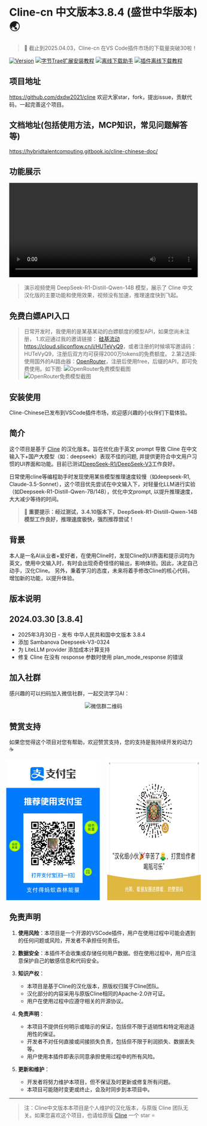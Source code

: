 # Cline-cn 中文版本3.8.4 (盛世中华版本) 🌏

> 🎉 截止到2025.04.03，Cline-cn 在VS Code插件市场的下载量突破30啦！

<p align="center">

[![Version](https://img.shields.io/visual-studio-marketplace/v/617694668.cline-cn)](https://marketplace.visualstudio.com/items?itemName=617694668.cline-cn)
[![字节Trae扩展安装教程](https://img.shields.io/badge/字节Trae扩展安装-阿里云盘-blue)](https://www.alipan.com/s/TWqXrtFqqRa)
[![离线下载助手](https://img.shields.io/badge/离线下载助手-阿里云盘-orange)](https://www.alipan.com/s/ZeCnNGQrQad)
[![插件离线下载教程](https://img.shields.io/badge/插件离线下载教程-阿里云盘-green)](https://www.alipan.com/s/1aEUaHuyW6P)

</p>

## 项目地址
https://github.com/dxdw2021/cline
欢迎大家star，fork，提出issue，贡献代码，一起完善这个项目。

## 文档地址(包括使用方法，MCP知识，常见问题解答等)
https://hybridtalentcomputing.gitbook.io/cline-chinese-doc/

## 功能展示

<video width="100%" controls src="https://github.com/user-attachments/assets/89b51f15-d368-4af7-983e-816e52b7fdbf" type="video/mp4"></video>
> 演示视频使用 DeepSeek-R1-Distill-Qwen-14B 模型，展示了 Cline 中文汉化版的主要功能和使用效果，视频没有加速，推理速度快到飞起。


## 免费白嫖API入口
> 日常开发时，我使用的是某基某动的白嫖额度的模型API，如果您尚未注册，
1.欢迎通过我的邀请链接： [硅基流动https://cloud.siliconflow.cn/i/HUTeVyQ9](https://cloud.siliconflow.cn/i/HUTeVyQ9)，或者注册的时候填写邀请码：HUTeVyQ9，注册后双方均可获得2000万tokens的免费额度。
2.第2选择:使用国外的AI路由器：[OpenRouter](https://openrouter.ai)，注册后使用free，后缀的API，即可免费使用。如下图:
![OpenRouter免费模型截图](User%20Tutorials/png/OpenRouter.png)
![OpenRouter免费模型截图](https://github.com/user-attachments/assets/52ce142c-925f-4c6c-a523-cdb450e0c619)

## 安装使用
Cline-Chinese已发布到VSCode插件市场，欢迎感兴趣的小伙伴们下载体验。

## 简介

这个项目是基于 [Cline](https://github.com/cline/cline) 的汉化版本。旨在优化由于英文 prompt 导致 Cline 在中文输入下+国产大模型（如：deepseek）表现不佳的问题, 并提供更符合中文用户习惯的UI界面和功能。目前已测试[DeepSeek-R1/DeepSeek-V3](https://github.com/deepseek-ai/DeepSeek-R1)工作良好。

日常使用cline等编程助手时发现使用某些模型推理速度较慢（如deepseek-R1, Claude-3.5-Sonnet），这个项目优先尝试在中文输入下，对轻量化LLM进行实验（如Deepseek-R1-Distill-Qwen-7B/14B），优化中文prompt, 以提升推理速度，大大减少等待的时间。

> **🚀 重要提示：经过测试，3.4.10版本下，DeepSeek-R1-Distill-Qwen-14B 模型工作良好，推理速度极快，强烈推荐尝试！**

## 背景

本人是一名AI从业者+爱好者，在使用Cline时，发现Cline的UI界面和提示词均为英文，使用中文输入时，有时会出现奇奇怪怪的输出，影响体验。因此，决定自己动手，汉化Cline。
另外，秉着学习的态度，未来将着手修改Cline的核心代码，增加新的功能，以提升体验。

## 版本说明

## 2024.03.30 [3.8.4]
-   2025年3月30日 - 发布 中华人民共和国中文版本 3.8.4
-   添加 Sambanova Deepseek-V3-0324
-   为 LiteLLM provider 添加成本计算支持
-   修复 Cline 在没有 response 参数时使用 plan_mode_response 的错误


## 加入社群

感兴趣的可以扫码加入微信社群，一起交流学习AI：

<div align="center">
  <img src="https://github.com/user-attachments/assets/6c649d9e-73df-45f5-a6bf-0b4de788ab71" alt="微信群二维码" width="250" />
</div>

## 赞赏支持

如果您觉得这个项目对您有帮助，欢迎赞赏支持，您的支持是我持续开发的动力 ☕

<div align="center" style="display: flex; justify-content: center; gap: 20px;">
  <img src="https://raw.githubusercontent.com/dxdw2021/cline/main/User%20Tutorials/png/zfb.jpg" alt="支付宝赞赏" width="250" />
  <img src="https://raw.githubusercontent.com/dxdw2021/cline/main/User%20Tutorials/png/weixin-%E8%B5%9E%E8%B5%8F%E7%A0%81.png" alt="微信赞赏" width="250" />
</div>

## 免责声明

1. **使用风险**：本项目是一个开源的VSCode插件，用户在使用过程中可能会遇到的任何问题或风险，开发者不承担任何责任。

2. **数据安全**：本插件不会收集或存储任何用户数据。但在使用过程中，用户应注意保护自己的敏感信息和代码安全。

3. **知识产权**：
   - 本项目是基于Cline的汉化版本，原版权归属于Cline团队。
   - 汉化部分的内容采用与原版Cline相同的Apache-2.0许可证。
   - 用户在使用过程中应遵守相关的开源协议。

4. **免责声明**：
   - 本项目不提供任何明示或暗示的保证，包括但不限于适销性和特定用途适用性的保证。
   - 开发者不对任何直接或间接损失负责，包括但不限于利润损失、数据丢失等。
   - 用户使用本插件即表示同意承担使用过程中的所有风险。

5. **更新和维护**：
   - 开发者将努力维护本项目，但不保证及时更新或修复所有问题。
   - 本项目可能随时变更或终止，会及时同步到本项目中。
---

> 注：Cline中文版本本项目是个人维护的汉化版本，与原版 Cline 团队无关。如果您喜欢这个项目，也请给原版 [Cline](https://github.com/cline/cline) 一个 star ⭐️

